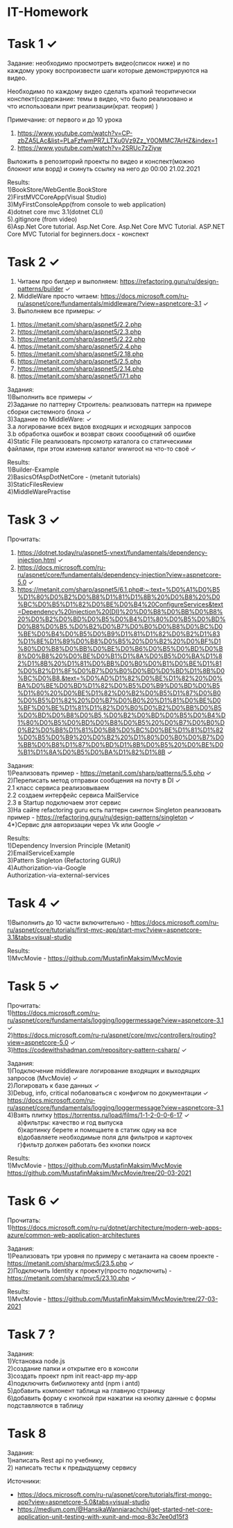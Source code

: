 # IT-Homework <br/>

# Task 1 &#10003; <br/> 
Задание: необходимо просмотреть видео(список ниже) и по <br/>
каждому уроку воспроизвести шаги которые демонстрируются на видео. <br/>

Необходимо по каждому видео сделать краткий теоритически <br/>
конспект(содержание: темы в видео, что было реализовано и <br/>
что использовали прит реализации(крат. теория) ) <br/>

Примечание: от первого и до 10 урока <br/>
1) https://www.youtube.com/watch?v=CP-zbZA5LAc&list=PLaFzfwmPR7_LTXu0Vz9Zz_Y0OMMC7ArHZ&index=1 <br/>   
2) https://www.youtube.com/watch?v=2SRUc7zZiyw <br/>

Выложить в репозиторий проекты по видео и конспект(можно <br/>
блокнот или ворд) и скинуть ссылку на него до 00:00 21.02.2021 <br/>

Results: <br/>
1)BookStore/WebGentle.BookStore <br/>
2)FirstMVCCoreApp(Visual Studio) <br/>
3)MyFirstConsoleApp(from console to web application) <br/>
4)dotnet core mvc 3.1(dotnet CLI) <br/> 
5).gitignore (from video) <br/>
6)Asp.Net Core tutorial. Asp.Net Core. Asp.Net Core MVC Tutorial. ASP.NET Core MVC Tutorial for beginners.docx - конспект <br/>

# Task 2 &#10003; <br/>
1) Читаем про билдер и выполняем: https://refactoring.guru/ru/design-patterns/builder &#10003; <br/> 
2) MiddleWare просто читаем: https://docs.microsoft.com/ru-ru/aspnet/core/fundamentals/middleware/?view=aspnetcore-3.1 &#10003; <br/>
3) Выполняем все примеры: &#10003; <br/>
1. https://metanit.com/sharp/aspnet5/2.2.php <br/>
2. https://metanit.com/sharp/aspnet5/2.3.php <br/>
3. https://metanit.com/sharp/aspnet5/2.22.php <br/>
4. https://metanit.com/sharp/aspnet5/2.4.php <br/>
5. https://metanit.com/sharp/aspnet5/2.18.php <br/>
6. https://metanit.com/sharp/aspnet5/2.5.php <br/>
7. https://metanit.com/sharp/aspnet5/2.14.php <br/>
8. https://metanit.com/sharp/aspnet5/17.1.php <br/>

Задания: <br/>
1)Выполнить все примеры &#10003; <br/>
2)Задание по паттерну Строитель: реализовать паттерн на примере сборки системного блока &#10003; <br/>
3)Задание по MiddleWare: &#10003; <br/>
3.a логирование всех видов входящих и исходящих запросов <br/>
3.b обработка ошибок и возврат своих соообщений об ошибке <br/>
4)Static File реализовать прсомотр каталога со статическими <br/>
файлами, при этом изменив каталог wwwroot на что-то своё &#10003; <br/>

Results: <br/>
1)Builder-Example <br/>
2)BasicsOfAspDotNetCore - (metanit tutorials) <br/>
3)StaticFilesReview <br/>
4)MiddleWarePractise <br/>

# Task 3 &#10003; <br/>
Прочитать: <br/>
1) https://dotnet.today/ru/aspnet5-vnext/fundamentals/dependency-injection.html &#10003; <br/>
2) https://docs.microsoft.com/ru-ru/aspnet/core/fundamentals/dependency-injection?view=aspnetcore-5.0 &#10003; <br/>
3) https://metanit.com/sharp/aspnet5/6.1.php#:~:text=%D0%A1%D0%B5%D1%80%D0%B2%D0%B8%D1%81%D1%8B%20%D0%B8%20%D0%BC%D0%B5%D1%82%D0%BE%D0%B4%20ConfigureServices&text=Dependency%20injection%20(DI)%20%D0%B8%D0%BB%D0%B8%20%D0%B2%D0%BD%D0%B5%D0%B4%D1%80%D0%B5%D0%BD%D0%B8%D0%B5,%D0%B2%D0%B7%D0%B0%D0%B8%D0%BC%D0%BE%D0%B4%D0%B5%D0%B9%D1%81%D1%82%D0%B2%D1%83%D1%8E%D1%89%D0%B8%D0%B5%20%D0%B2%20%D0%BF%D1%80%D0%B8%D0%BB%D0%BE%D0%B6%D0%B5%D0%BD%D0%B8%D0%B8%20%D0%BE%D0%B1%D1%8A%D0%B5%D0%BA%D1%82%D1%8B%20%D1%81%D0%BB%D0%B0%D0%B1%D0%BE%D1%81%D0%B2%D1%8F%D0%B7%D0%B0%D0%BD%D0%BD%D1%8B%D0%BC%D0%B8.&text=%D0%AD%D1%82%D0%BE%D1%82%20%D0%BA%D0%BE%D0%BD%D1%82%D0%B5%D0%B9%D0%BD%D0%B5%D1%80%20%D0%BE%D1%82%D0%B2%D0%B5%D1%87%D0%B0%D0%B5%D1%82%20%D0%B7%D0%B0%20%D1%81%D0%BE%D0%BF%D0%BE%D1%81%D1%82%D0%B0%D0%B2%D0%BB%D0%B5%D0%BD%D0%B8%D0%B5,%D0%B2%D0%BD%D0%B5%D0%B4%D1%80%D0%B5%D0%BD%D0%B8%D0%B5%20%D0%B7%D0%B0%D0%B2%D0%B8%D1%81%D0%B8%D0%BC%D0%BE%D1%81%D1%82%D0%B5%D0%B9%20%D0%B2%20%D1%80%D0%B0%D0%B7%D0%BB%D0%B8%D1%87%D0%BD%D1%8B%D0%B5%20%D0%BE%D0%B1%D1%8A%D0%B5%D0%BA%D1%82%D1%8B  &#10003; <br/>

Задания: <br/>
1)Реализовать пример - https://metanit.com/sharp/patterns/5.5.php &#10003; <br/>
2)Переписать метод отправки сообщения на почту в  DI &#10003; <br/>
2.1 класс сервиса реализовываем <br/>
2.2 создаем интерфейс сервиса MailService <br/>
2.3 в Startup  подключаем этот сервис <br/>
3)На сайте refactoring guru есть паттерн синглон Singleton реализовать пример - https://refactoring.guru/ru/design-patterns/singleton &#10003; <br/>
4*)Сервис для авторизации через Vk или Google &#10003; <br/>

Results: <br/>
1)Dependency Inversion Principle (Metanit) <br/>
2)EmailServiceExample <br/>
3)Pattern Singleton (Refactoring GURU) <br/>
4)Authorization-via-Google <br/>
  Authorization-via-external-services <br/>
	
# Task 4 &#10003; <br/>
1)Выполнить до 10 части включительно - https://docs.microsoft.com/ru-ru/aspnet/core/tutorials/first-mvc-app/start-mvc?view=aspnetcore-3.1&tabs=visual-studio <br/>

Results: <br/>
1)MvcMovie - https://github.com/MustafinMaksim/MvcMovie <br/>

# Task 5 &#10003; <br/>
Прочитать: <br/>
1)https://docs.microsoft.com/ru-ru/aspnet/core/fundamentals/logging/loggermessage?view=aspnetcore-3.1 &#10003; <br/>
2)https://docs.microsoft.com/ru-ru/aspnet/core/mvc/controllers/routing?view=aspnetcore-5.0 &#10003; <br/>
3)https://codewithshadman.com/repository-pattern-csharp/ &#10003; <br/>

Задания: <br/>
1)Подключение middleware логирование входящих и выходящих запросов (MvcMovie) &#10003; <br/>
2)Логировать к базе данных &#10003; <br/>
3)Debug, info, critical  побаловаться с конфигом по документации &#10003; <br/>
https://docs.microsoft.com/ru-ru/aspnet/core/fundamentals/logging/loggermessage?view=aspnetcore-3.1 <br/>
4)Взять плитку https://torrentss.ru/load/films/1-1-2-0-0-6-17 &#10003; <br/> 
&nbsp;&nbsp;&nbsp;&nbsp;&nbsp;&nbsp;a)фильтры: качество и год выпуска <br/>
&nbsp;&nbsp;&nbsp;&nbsp;&nbsp;&nbsp;б)картинку берете и помещаете в статик одну на все <br/>
&nbsp;&nbsp;&nbsp;&nbsp;&nbsp;&nbsp;в)добавляете необходимые поля для фильтров и карточек <br/>
&nbsp;&nbsp;&nbsp;&nbsp;&nbsp;&nbsp;г)фильтр должен работать без кнопки поиск <br/>

Results: <br/>
1)MvcMovie - https://github.com/MustafinMaksim/MvcMovie <br/>
https://github.com/MustafinMaksim/MvcMovie/tree/20-03-2021 <br/>

# Task 6 &#10003; <br/>

Прочитать: <br/>
1)https://docs.microsoft.com/ru-ru/dotnet/architecture/modern-web-apps-azure/common-web-application-architectures <br/>

Задания: <br/>
1)Реализовать три уровня по примеру с метанаита на своем проекте - https://metanit.com/sharp/mvc5/23.5.php &#10003; <br/>
2)Подключить Identity к проекту(просто подключить) - https://metanit.com/sharp/mvc5/23.10.php &#10003; <br/>

Results: <br/>
1)MvcMovie - https://github.com/MustafinMaksim/MvcMovie/tree/27-03-2021 <br/>

# Task 7 ? <br/>
Задания: <br/>
1)Установка node.js <br/>
2)создание папки и открытие его в консоли <br/>
3)создать проект npm init react-app my-app <br/>
4)подключить бибилиотеку antd (npm i antd) <br/>
5)добавить компонент таблица на главную страницу <br/>
6)добавить форму с кнопкой при нажатии на кнопку данные с формы подставляются в таблицу <br/>

# Task 8 <br/>
Задания:  <br/>
1)написать Rest api по учебнику,  <br/>
2) написать тесты к предыдущему сервису  <br/>

Источники:  <br/>
- https://docs.microsoft.com/ru-ru/aspnet/core/tutorials/first-mongo-app?view=aspnetcore-5.0&tabs=visual-studio  <br/>
- https://medium.com/@HansikaWanniarachchi/get-started-net-core-application-unit-testing-with-xunit-and-moq-83c7ee0d15f3  <br/>


